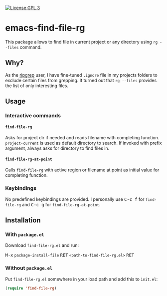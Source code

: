 [![License GPL 3](https://img.shields.io/badge/license-GPL_3-green.svg)](http://www.gnu.org/copyleft/gpl.html)

# emacs-find-file-rg

This package allows to find file in current project or any directory using `rg --files` command.

## Why?

As the [ripgrep](https://github.com/BurntSushi/ripgrep) user, I have fine-tuned `.ignore` file in my projects folders to exclude certain files from grepping. It turned out that `rg --files` provides the list of only interesting files.

## Usage

### Interactive commands

#### `find-file-rg`

Asks for project dir if needed and reads filename with completing function. `project-current` is used as default directory to search. If invoked with prefix argument, always asks for directory to find files in.

#### `find-file-rg-at-point`

Calls `find-file-rg` with active region or filename at point as initial value for completing function.

### Keybindings

No predefined keybindings are provided. I personally use <kbd>C-c f</kbd> for `find-file-rg` and <kbd>C-c g</kbd> for `find-file-rg-at-point`.

## Installation

### With `package.el`

Download `find-file-rg.el` and run:

<kbd>M-x</kbd> `package-install-file` <kbd>RET</kbd> `<path-to-find-file-rg.el>` <kbd>RET</kbd>

### Without `package.el`

Put `find-file-rg.el` somewhere in your load path and add this to `init.el`:

``` el
(require 'find-file-rg)
```
